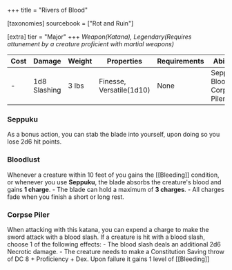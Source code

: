 +++
title = "Rivers of Blood"

[taxonomies]
sourcebook = ["Rot and Ruin"]

[extra]
tier = "Major"
+++
_Weapon(Katana), Legendary(Requires attunement by a creature proficient with martial weapons)_

| Cost | Damage | Weight | Properties | Requirements | Abilities |
| ---- | ------ | ------ | ---------- | ------------ | --------- |
| - | 1d8 Slashing | 3 lbs | Finesse, Versatile(1d10) | None | Seppuku, Bloodlust, Corpse Piler |

### Seppuku
As a bonus action, you can stab the blade into yourself, upon doing so you lose 2d6 hit points.

### Bloodlust
Whenever a creature within 10 feet of you gains the [[Bleeding]] condition, or whenever you use **Seppuku**, the blade absorbs the creature's blood and gains **1 charge**.  - The blade can hold a maximum of **3 charges**. - All charges fade when you finish a short or long rest.

### Corpse Piler
When attacking with this katana, you can expend a charge to make the sword attack with a blood slash. If a creature is hit with a blood slash, choose 1 of the following effects:  - The blood slash deals an additional 2d6 Necrotic damage. - The creature needs to make a Constitution Saving throw of DC 8 + Proficiency + Dex. Upon failure it gains 1 level of [[Bleeding]]